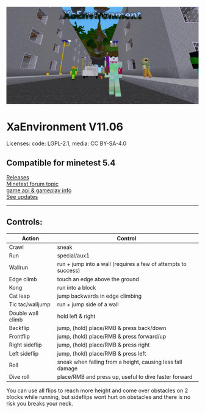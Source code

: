 ![Alt text](screenshot.png)

# XaEnvironment V11.06

Licenses: code: LGPL-2.1, media: CC BY-SA-4.0

## Compatible for minetest 5.4

[Releases](https://github.com/AiTechEye/xaenvironment/releases)  
[Minetest forum topic](https://forum.minetest.net/viewtopic.php?f=15&t=22340)  
[game api & gameplay info](game_api.txt)  
[See updates](https://www.youtube.com/channel/UCp-XmjVbZiczLcvc4mrbqVw/videos)  

---
## Controls:  


|Action|Control|
|----|----|
|Crawl|sneak|
|Run|special/aux1|
|Wallrun|run + jump into a wall (requires a few of attempts to success)|
|Edge climb|touch an edge above the ground|
|Kong|run into a block|
|Cat leap|jump backwards in edge climbing|
|Tic tac/walljump|run + jump side of a wall|
|Double wall climb|hold left & right|
|Backflip|jump, (hold) place/RMB & press back/down|
|Frontflip|jump, (hold) place/RMB & press forward/up|
|Right sideflip|jump, (hold) place/RMB & press right
|Left sideflip|jump, (hold) place/RMB & press left
|Roll|sneak when falling from a height, causing less fall damage|
|Dive roll|place/RMB and press up, useful to dive faster forward|

You can use all flips to reach more height and come over obstacles on 2 blocks while running,
but sideflips wont hurt on obstacles and there is no risk you breaks your neck.
